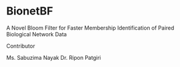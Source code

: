 # BionetBF
A Novel Bloom Filter for Faster Membership Identification of Paired Biological Network Data

Contributor

Ms. Sabuzima Nayak
Dr. Ripon Patgiri
